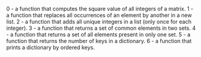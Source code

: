 0 - a function that computes the square value of all integers of a matrix.
1 - a function that replaces all occurrences of an element by another in a new list.
2 - a function that adds all unique integers in a list (only once for each integer).
3 - a function that returns a set of common elements in two sets.
4 - a function that returns a set of all elements present in only one set.
5 - a function that returns the number of keys in a dictionary.
6 - a function that prints a dictionary by ordered keys.